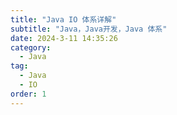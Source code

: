 ```yaml
---
title: "Java IO 体系详解"
subtitle: "Java，Java开发，Java 体系"
date: 2024-3-11 14:35:26
category:
  - Java
tag:
  - Java
  - IO 
order: 1
---
```

